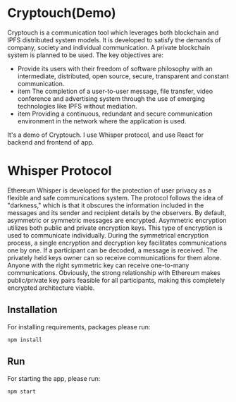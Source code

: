 # Cryptouch(Demo)
Cryptouch is a communication tool which leverages both blockchain and IPFS distributed system models. It is developed to satisfy the demands of company, society and individual communication. A private blockchain system is planned to be used. The key objectives are:
- Provide its users with their freedom of software philosophy with an intermediate, distributed, open source, secure, transparent and constant communication. 
- item The completion of a user-to-user message, file transfer, video conference and advertising system through the use of emerging technologies like IPFS without mediation. 
- item Providing a continuous, redundant and secure communication environment in the network where the application is used.

It's a demo of Cryptouch. I use Whisper protocol, and use React for backend and frontend of app.

# Whisper Protocol
Ethereum Whisper is developed for the protection of user privacy as a flexible and safe communications system. The protocol follows the idea of "darkness," which is that it obscures the information included in the messages and its sender and recipient details by the observers. By default, asymmetric or symmetric messages are encrypted. Asymmetric encryption utilizes both public and private encryption keys. This type of encryption is used to communicate individually. During the symmetrical encryption process, a single encryption and decryption key facilitates communications one by one. If a participant can be decoded, a message is received. The privately held keys owner can so receive communications for them alone. Anyone with the right symmetric key can receive one-to-many communications. Obviously, the strong relationship with Ethereum makes public/private key pairs feasible for all participants, making this completely encrypted architecture viable.

## Installation
For installing requirements, packages please run:
```
npm install
```

## Run
For starting the app, please run:
```
npm start
```
